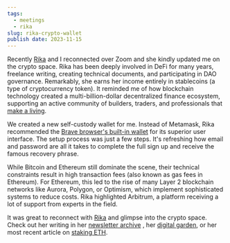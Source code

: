 ```yaml
---
tags:
  - meetings
  - rika
slug: rika-crypto-wallet
publish date: 2023-11-15
---
```

Recently [Rika](https://twitter.com/RikaGoldberg) and I reconnected over Zoom and she kindly updated me on the crypto space. Rika has been deeply involved in DeFi for many years, freelance writing, creating technical documents, and participating in DAO governance. Remarkably, she earns her income entirely in stablecoins (a type of cryptocurrency token). It reminded me of how blockchain technology created a multi-billion-dollar decentralized finance ecosystem, supporting an active community of builders, traders, and professionals that [make a living](https://time.com/6146406/working-at-dao-dorg/).

We created a new self-custody wallet for me. Instead of Metamask, Rika recommended the [Brave browser's built-in wallet](https://support.brave.com/hc/en-us/articles/12753544357645-Creating-your-Brave-Wallet) for its superior user interface. The setup process was just a few steps. It's refreshing how email and password are all it takes to complete the full sign up and receive the famous recovery phrase.

While Bitcoin and Ethereum still dominate the scene, their technical constraints result in high transaction fees (also known as gas fees in Ethereum). For Ethereum, this led to the rise of many Layer 2 blockchain networks like Aurora, Polygon, or Optimism, which implement sophisticated systems to reduce costs. Rika highlighted Arbitrum, a platform receiving a lot of support from experts in the field.

It was great to reconnect with [Rika](https://twitter.com/RikaGoldberg) and glimpse into the crypto space. Check out her writing in her [newsletter archive](https://www.newsletter.rikagoldberg.xyz) , her [digital garden](https://rikagoldberg.xyz/), or her most recent article on [staking ETH](https://paragraph.xyz/@sharingiscaring/staking-eth-a-lay-of-the-land).
